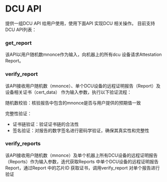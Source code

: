 # DCU API

提供一组DCU API 给用户使用，使用下面API 实现DCU 相关操作。
目前支持DCU API列表：

### get_report
该API以用户随机数mnonce作为输入，向机器上的所有dcu 设备请求Attestation Report。

### verify_report
该API接收用户随机数（mnonce）、单个DCU设备的远程证明报告（Report）及 设备相关证书（cert_data） 作为输入参数，执行以下验证流程：

随机数校验：核验报告中包含的mnonce是否与用户提供的预期值一致

完整性验证：
- 证书链验证：验证证书链的合法性
- 签名验证：对报告的数字签名进行密码学验证，确保其真实性和完整性

### verify_reports

该API接收用户随机数（mnonce）及单个机器上所有DCU设备的远程证明报告（Reports）作为输入参数，迭代获取Reports
中单个DCU设备的远程证明报告Report，通过Report 中的芯片ID 获取证书，调用verify_report 对单个报告进行验证